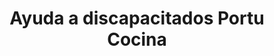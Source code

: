 ---
title: "Ayuda a discapacitados Portu Cocina"
url: /portugalete/ayuda-a-discapacitados-portu-cocina/
shop: Allgemein
---